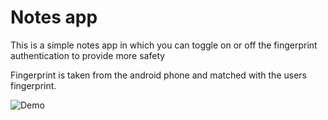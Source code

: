 
# Notes app 

This is a simple notes app in which you can toggle on or off the fingerprint authentication to provide more safety

Fingerprint is taken from the android phone and matched with the users fingerprint.


![Demo](https://user-images.githubusercontent.com/84437216/182026307-507f4006-6bf2-4367-8018-d2800672ea5d.gif)

